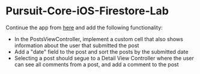 # Pursuit-Core-iOS-Firestore-Lab

Continue the app from [here](https://github.com/joinpursuit/Pursuit-Core-iOS-Firestore-Demo) and add the following functionality:

- In the PostsViewController, implement a custom cell that also shows information about the user that submitted the post
- Add a "date" field to the post and sort the posts by the submitted date
- Selecting a post should segue to a Detail View Controller where the user can see all comments from a post, and add a comment to the post
